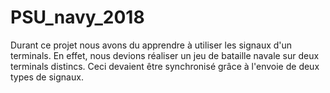 # PSU_navy_2018

Durant ce projet nous avons du apprendre à utiliser les signaux d'un terminals. En effet, nous devions réaliser un jeu de bataille navale sur deux terminals distincs. Ceci devaient être synchronisé grâce à l'envoie de deux types de signaux.
